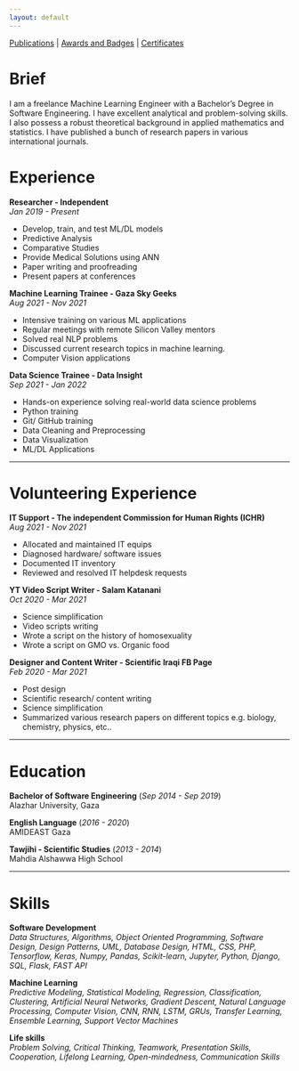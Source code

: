 ```yaml
---
layout: default
---
```


[Publications](./publications.html) | [Awards and Badges](./awards-badges.html) | [Certificates](./certificates.html)

# Brief

I am a freelance Machine Learning Engineer with a Bachelor’s Degree in Software
Engineering. I have excellent analytical and problem-solving skills. I also possess a robust
theoretical background in applied mathematics and statistics. I have published a bunch of
research papers in various international journals.

# Experience
**Researcher - Independent** <br>
*Jan 2019 - Present*
* Develop, train, and test ML/DL models
* Predictive Analysis
* Comparative Studies
* Provide Medical Solutions using ANN
* Paper writing and proofreading
* Present papers at conferences

**Machine Learning Trainee - Gaza Sky Geeks** <br>
*Aug 2021 - Nov 2021*
* Intensive training on various ML applications
* Regular meetings with remote Silicon Valley mentors
* Solved real NLP problems
* Discussed current research topics in machine learning.
* Computer Vision applications

**Data Science Trainee - Data Insight** <br>
*Sep 2021 - Jan 2022*
* Hands-on experience solving real-world data science problems
* Python training
* Git/ GitHub training
* Data Cleaning and Preprocessing
* Data Visualization
* ML/DL Applications
<hr>

# Volunteering Experience
**IT Support - The independent Commission for Human Rights (ICHR)** <br>
*Aug 2021 - Nov 2021*
* Allocated and maintained IT equips
* Diagnosed hardware/ software issues
* Documented IT inventory
* Reviewed and resolved IT helpdesk requests

**YT Video Script Writer - Salam Katanani** <br>
*Oct 2020 - Mar 2021*
* Science simplification
* Video scripts writing
* Wrote a script on the history of homosexuality
* Wrote a script on GMO vs. Organic food

**Designer and Content Writer - Scientific Iraqi FB Page** <br>
*Feb 2020 - Mar 2021*
* Post design
* Scientific research/ content writing
* Science simplification
* Summarized various research papers on different topics e.g. biology, chemistry,
physics, etc..
<hr>

# Education
**Bachelor of Software Engineering** (*Sep 2014 - Sep 2019*)<br>
Alazhar University, Gaza

**English Language** (*2016 - 2020*)<br>
AMIDEAST Gaza

**Tawjihi - Scientific Studies** (*2013 - 2014*)<br>
Mahdia Alshawwa High School
<hr>

# Skills
**Software Development**<br>
*Data Structures, Algorithms, Object Oriented Programming, Software Design, Design
Patterns, UML, Database Design, HTML, CSS, PHP, Tensorflow, Keras, Numpy, Pandas,
Scikit-learn, Jupyter, Python, Django, SQL, Flask, FAST API*

**Machine Learning**<br>
*Predictive Modeling, Statistical Modeling, Regression, Classification, Clustering, Artificial
Neural Networks, Gradient Descent, Natural Language Processing, Computer Vision, CNN,
RNN, LSTM, GRUs, Transfer Learning, Ensemble Learning, Support Vector Machines*

**Life skills**<br>
*Problem Solving, Critical Thinking, Teamwork, Presentation Skills, Cooperation, Lifelong
Learning, Open-mindedness, Communication Skills*
